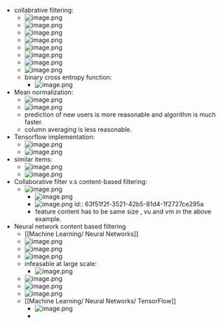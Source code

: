 - collabrative filtering:
	- ![image.png](../assets/image_1676842560109_0.png)
	- ![image.png](../assets/image_1676842715561_0.png)
	- ![image.png](../assets/image_1676842775313_0.png)
	- ![image.png](../assets/image_1676845073485_0.png)
	- ![image.png](../assets/image_1676845299702_0.png)
	- ![image.png](../assets/image_1676845397835_0.png)
	- ![image.png](../assets/image_1676845450695_0.png)
	- ![image.png](../assets/image_1676846793387_0.png)
	- binary cross entropy function:
		- ![image.png](../assets/image_1676846888849_0.png)
- Mean normalization:
	- ![image.png](../assets/image_1676901153522_0.png)
	- ![image.png](../assets/image_1676901981202_0.png)
	- prediction of new users is more reasonable and algorithm is much faster.
	- column averaging is less reasonable.
- Tensorflow implementation:
	- ![image.png](../assets/image_1676902290676_0.png)
	- ![image.png](../assets/image_1676902389881_0.png)
- similar items:
	- ![image.png](../assets/image_1676902591449_0.png)
	- ![image.png](../assets/image_1676902656739_0.png)
- Collaborative filter v.s content-based filtering:
	- ![image.png](../assets/image_1676979486800_0.png)
		- ![image.png](../assets/image_1677008686798_0.png)
		- ![image.png](../assets/image_1677009244364_0.png)
		  id:: 63f51f2f-3521-42b5-81d4-1f2727ce295a
		- feature content has to be same size , vu and vm in the above example.
- Neural network content based filtering
	- [[Machine Learning/ Neural Networks]]
	- ![image.png](../assets/image_1677358435627_0.png)
	- ![image.png](../assets/image_1677358615656_0.png)
	- ![image.png](../assets/image_1677358698283_0.png)
	- infeasable at large scale:
		- ![image.png](../assets/image_1677359306178_0.png)
	- ![image.png](../assets/image_1677359384560_0.png)
	- ![image.png](../assets/image_1677359451918_0.png)
	- ![image.png](../assets/image_1677360972167_0.png)
	- [[Machine Learning/ Neural Networks/ TensorFlow]]
		- ![image.png](../assets/image_1677361778556_0.png)
		-